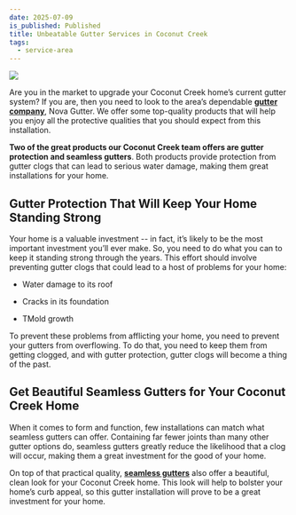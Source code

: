 ```yaml
---
date: 2025-07-09
is_published: Published
title: Unbeatable Gutter Services in Coconut Creek
tags:
  - service-area
---
```

![](/media/gutters-homestead-fl.jpg)

Are you in the market to upgrade your Coconut Creek home’s current gutter system? If you are, then you need to look to the area’s dependable [**gutter company**](https://www.novagutter.com/), Nova Gutter. We offer some top-quality products that will help you enjoy all the protective qualities that you should expect from this installation.

**Two of the great products our Coconut Creek team offers are gutter protection and seamless gutters**. Both products provide protection from gutter clogs that can lead to serious water damage, making them great installations for your home.

## Gutter Protection That Will Keep Your Home Standing Strong

Your home is a valuable investment -- in fact, it’s likely to be the most important investment you’ll ever make. So, you need to do what you can to keep it standing strong through the years. This effort should involve preventing gutter clogs that could lead to a host of problems for your home:

*   Water damage to its roof
    
*   Cracks in its foundation
    
*   TMold growth
    

To prevent these problems from afflicting your home, you need to prevent your gutters from overflowing. To do that, you need to keep them from getting clogged, and with gutter protection, gutter clogs will become a thing of the past.

## Get Beautiful Seamless Gutters for Your Coconut Creek Home

When it comes to form and function, few installations can match what seamless gutters can offer. Containing far fewer joints than many other gutter options do, seamless gutters greatly reduce the likelihood that a clog will occur, making them a great investment for the good of your home.

On top of that practical quality, [**seamless gutters**](https://novagutter.com/#seamless-gutter-installation) also offer a beautiful, clean look for your Coconut Creek home. This look will help to bolster your home’s curb appeal, so this gutter installation will prove to be a great investment for your home.